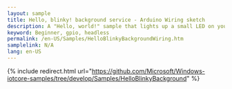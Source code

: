 ```yaml
---
layout: sample
title: Hello, blinky! background service - Arduino Wiring sketch
description: A "Hello, world!" sample that lights up a small LED on your breadboard
keyword: Beginner, gpio, headless
permalink: /en-US/Samples/HelloBlinkyBackgroundWiring.htm
samplelink: N/A
lang: en-US
---
```

{% include redirect.html url="https://github.com/Microsoft/Windows-iotcore-samples/tree/develop/Samples/HelloBlinkyBackground" %}
